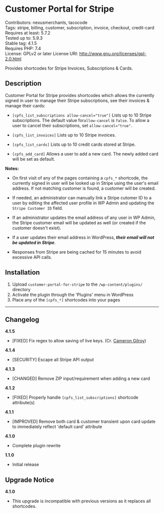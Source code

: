 # Customer Portal for Stripe

Contributors: nexusmerchants, tacocode  
Tags: stripe, billing, customer, subscription, invoice, checkout, credit-card  
Requires at least: 5.7.2  
Tested up to: 5.9.3  
Stable tag: 4.1.5   
Requires PHP: 7.4   
License: GPLv2 or later 
License URI: http://www.gnu.org/licenses/gpl-2.0.html

Provides shortcodes for Stripe Invoices, Subscriptions & Cards.

## Description

Customer Portal for Stripe provides shortcodes which allows the currently signed in user to
manage their Stripe subscriptions, see their invoices & manage their cards:

- `[cpfs_list_subscriptions allow-cancel="true"]`
  Lists up to 10 Stripe subscriptions. The default value for`allow-cancel` is `false`.
  To allow a user to cancel their subscriptions, set `allow-cancel="true"`.

- `[cpfs_list_invoices]`
  Lists up to 10 Stripe invoices.

- `[cpfs_list_cards]`
  Lists up to 10 credit cards stored at Stripe.

- `[cpfs_add_card]`
  Allows a user to add a new card. The newly added card will be set as default.

**Notes:**

- On first visit of any of the pages containing a `cpfs_*` shortcode, the currently signed in user will be looked up
  in Stripe using the user's email address. If not matching customer is found, a customer will be created.
  
- If needed, an administrator can manually link a Stripe cutomer ID to a user by editing the affected user profile 
  in WP Admin and updating the `Stripe Customer ID` field.

- If an administrator updates the email address of any user in WP Admin, the Stripe customer email will be updated as 
  well (or created if the customer doesn't exist).

- If a user updates their email address in WordPress, **_their email will not be updated in Stripe_**.

- Responses from Stripe are being cached for 15 minutes to avoid excessive API calls.

## Installation

1. Upload `customer-portal-for-stripe` to the `/wp-content/plugins/` directory
2. Activate the plugin through the 'Plugins' menu in WordPress
3. Place any of the `[cpfs_*]` shortcodes into your pages

---

## Changelog

**4.1.5**
- [FIXED] Fix regex to allow saving of live keys. (Cr. [Cameron Gilroy](https://github.com/nexusmerchants/wp-orderforms-stripe/pull/3))

**4.1.4**
- [SECURITY] Escape all Stripe API output

**4.1.3**
- [CHANGED] Remove ZIP input/requirement when adding a new card

**4.1.2**
- [FIXED] Properly handle `[cpfs_list_subscriptions]` shortcode attribute(s)

**4.1.1**
- [IMPROVED] Remove both card & customer transient upon card update to immediately reflect 'default card' attribute

**4.1.0**
- Complete plugin rewrite

**1.1.0**   
- Initial release

## Upgrade Notice

**4.1.0**
- This upgrade is incompatible with previous versions as it replaces all shortcodes. 
